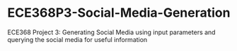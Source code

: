 # ECE368P3-Social-Media-Generation
ECE368 Project 3: Generating Social Media using input parameters and querying the social media for useful information
